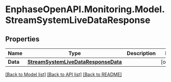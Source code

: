 # EnphaseOpenAPI.Monitoring.Model.StreamSystemLiveDataResponse

## Properties

Name | Type | Description | Notes
------------ | ------------- | ------------- | -------------
**Data** | [**StreamSystemLiveDataResponseData**](StreamSystemLiveDataResponseData.md) |  | [optional] 

[[Back to Model list]](../README.md#documentation-for-models) [[Back to API list]](../README.md#documentation-for-api-endpoints) [[Back to README]](../README.md)

